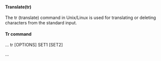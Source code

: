 #### Translate(tr)

The tr (translate) command in Unix/Linux is used for translating or deleting characters from the standard input.

#### Tr command 
...
tr [OPTIONS] SET1 [SET2]


...

